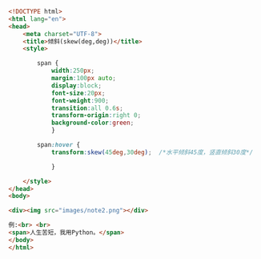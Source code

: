
<BlogInfo title="86.倾斜" author="白日梦想猿" pv=0 read_times=0 pre_cost_time=0分30秒 category="css学习" tag_list="['css学习']" create_time="2020.07.30 14:11:31" update_time="2020.07.30 14:21:32" />

```html
<!DOCTYPE html>
<html lang="en">
<head>
    <meta charset="UTF-8">
    <title>倾斜(skew(deg,deg))</title>
    <style>

        span {
            width:250px;
            margin:100px auto;
            display:block;
            font-size:20px;
            font-weight:900;
            transition:all 0.6s;
            transform-origin:right 0;
            background-color:green;
            }

        span:hover {
            transform:skew(45deg,30deg);  /*水平倾斜45度，竖直倾斜30度*/

            }

    </style>
</head>
<body>

<div><img src="images/note2.png"></div>

例:<br> <br>
<span>人生苦短，我用Python。</span>
</body>
</html>
```

